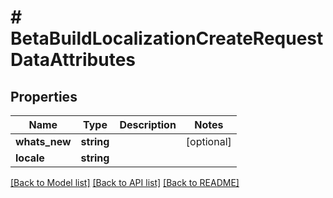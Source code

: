 # # BetaBuildLocalizationCreateRequestDataAttributes

## Properties

Name | Type | Description | Notes
------------ | ------------- | ------------- | -------------
**whats_new** | **string** |  | [optional] 
**locale** | **string** |  | 

[[Back to Model list]](../../README.md#documentation-for-models) [[Back to API list]](../../README.md#documentation-for-api-endpoints) [[Back to README]](../../README.md)


